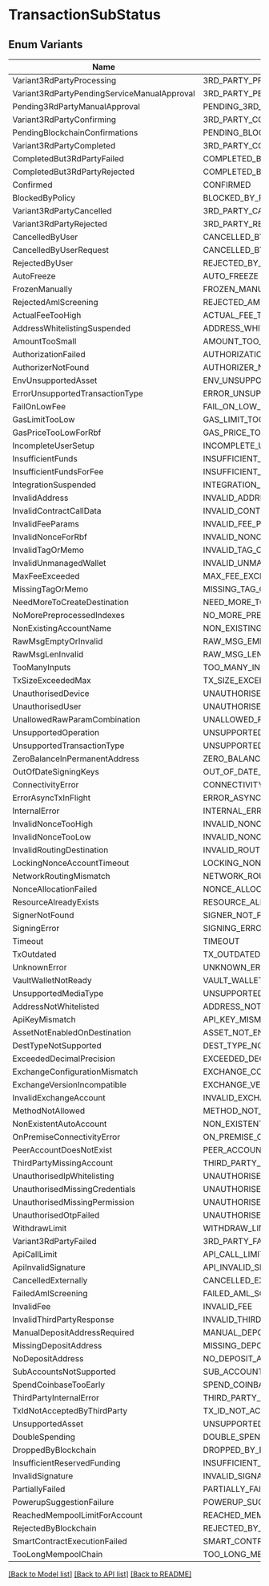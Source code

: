 # TransactionSubStatus

## Enum Variants

| Name | Value |
|---- | -----|
| Variant3RdPartyProcessing | 3RD_PARTY_PROCESSING |
| Variant3RdPartyPendingServiceManualApproval | 3RD_PARTY_PENDING_SERVICE_MANUAL_APPROVAL |
| Pending3RdPartyManualApproval | PENDING_3RD_PARTY_MANUAL_APPROVAL |
| Variant3RdPartyConfirming | 3RD_PARTY_CONFIRMING |
| PendingBlockchainConfirmations | PENDING_BLOCKCHAIN_CONFIRMATIONS |
| Variant3RdPartyCompleted | 3RD_PARTY_COMPLETED |
| CompletedBut3RdPartyFailed | COMPLETED_BUT_3RD_PARTY_FAILED |
| CompletedBut3RdPartyRejected | COMPLETED_BUT_3RD_PARTY_REJECTED |
| Confirmed | CONFIRMED |
| BlockedByPolicy | BLOCKED_BY_POLICY |
| Variant3RdPartyCancelled | 3RD_PARTY_CANCELLED |
| Variant3RdPartyRejected | 3RD_PARTY_REJECTED |
| CancelledByUser | CANCELLED_BY_USER |
| CancelledByUserRequest | CANCELLED_BY_USER_REQUEST |
| RejectedByUser | REJECTED_BY_USER |
| AutoFreeze | AUTO_FREEZE |
| FrozenManually | FROZEN_MANUALLY |
| RejectedAmlScreening | REJECTED_AML_SCREENING |
| ActualFeeTooHigh | ACTUAL_FEE_TOO_HIGH |
| AddressWhitelistingSuspended | ADDRESS_WHITELISTING_SUSPENDED |
| AmountTooSmall | AMOUNT_TOO_SMALL |
| AuthorizationFailed | AUTHORIZATION_FAILED |
| AuthorizerNotFound | AUTHORIZER_NOT_FOUND |
| EnvUnsupportedAsset | ENV_UNSUPPORTED_ASSET |
| ErrorUnsupportedTransactionType | ERROR_UNSUPPORTED_TRANSACTION_TYPE |
| FailOnLowFee | FAIL_ON_LOW_FEE |
| GasLimitTooLow | GAS_LIMIT_TOO_LOW |
| GasPriceTooLowForRbf | GAS_PRICE_TOO_LOW_FOR_RBF |
| IncompleteUserSetup | INCOMPLETE_USER_SETUP |
| InsufficientFunds | INSUFFICIENT_FUNDS |
| InsufficientFundsForFee | INSUFFICIENT_FUNDS_FOR_FEE |
| IntegrationSuspended | INTEGRATION_SUSPENDED |
| InvalidAddress | INVALID_ADDRESS |
| InvalidContractCallData | INVALID_CONTRACT_CALL_DATA |
| InvalidFeeParams | INVALID_FEE_PARAMS |
| InvalidNonceForRbf | INVALID_NONCE_FOR_RBF |
| InvalidTagOrMemo | INVALID_TAG_OR_MEMO |
| InvalidUnmanagedWallet | INVALID_UNMANAGED_WALLET |
| MaxFeeExceeded | MAX_FEE_EXCEEDED |
| MissingTagOrMemo | MISSING_TAG_OR_MEMO |
| NeedMoreToCreateDestination | NEED_MORE_TO_CREATE_DESTINATION |
| NoMorePreprocessedIndexes | NO_MORE_PREPROCESSED_INDEXES |
| NonExistingAccountName | NON_EXISTING_ACCOUNT_NAME |
| RawMsgEmptyOrInvalid | RAW_MSG_EMPTY_OR_INVALID |
| RawMsgLenInvalid | RAW_MSG_LEN_INVALID |
| TooManyInputs | TOO_MANY_INPUTS |
| TxSizeExceededMax | TX_SIZE_EXCEEDED_MAX |
| UnauthorisedDevice | UNAUTHORISED_DEVICE |
| UnauthorisedUser | UNAUTHORISED_USER |
| UnallowedRawParamCombination | UNALLOWED_RAW_PARAM_COMBINATION |
| UnsupportedOperation | UNSUPPORTED_OPERATION |
| UnsupportedTransactionType | UNSUPPORTED_TRANSACTION_TYPE |
| ZeroBalanceInPermanentAddress | ZERO_BALANCE_IN_PERMANENT_ADDRESS |
| OutOfDateSigningKeys | OUT_OF_DATE_SIGNING_KEYS |
| ConnectivityError | CONNECTIVITY_ERROR |
| ErrorAsyncTxInFlight | ERROR_ASYNC_TX_IN_FLIGHT |
| InternalError | INTERNAL_ERROR |
| InvalidNonceTooHigh | INVALID_NONCE_TOO_HIGH |
| InvalidNonceTooLow | INVALID_NONCE_TOO_LOW |
| InvalidRoutingDestination | INVALID_ROUTING_DESTINATION |
| LockingNonceAccountTimeout | LOCKING_NONCE_ACCOUNT_TIMEOUT |
| NetworkRoutingMismatch | NETWORK_ROUTING_MISMATCH |
| NonceAllocationFailed | NONCE_ALLOCATION_FAILED |
| ResourceAlreadyExists | RESOURCE_ALREADY_EXISTS |
| SignerNotFound | SIGNER_NOT_FOUND |
| SigningError | SIGNING_ERROR |
| Timeout | TIMEOUT |
| TxOutdated | TX_OUTDATED |
| UnknownError | UNKNOWN_ERROR |
| VaultWalletNotReady | VAULT_WALLET_NOT_READY |
| UnsupportedMediaType | UNSUPPORTED_MEDIA_TYPE |
| AddressNotWhitelisted | ADDRESS_NOT_WHITELISTED |
| ApiKeyMismatch | API_KEY_MISMATCH |
| AssetNotEnabledOnDestination | ASSET_NOT_ENABLED_ON_DESTINATION |
| DestTypeNotSupported | DEST_TYPE_NOT_SUPPORTED |
| ExceededDecimalPrecision | EXCEEDED_DECIMAL_PRECISION |
| ExchangeConfigurationMismatch | EXCHANGE_CONFIGURATION_MISMATCH |
| ExchangeVersionIncompatible | EXCHANGE_VERSION_INCOMPATIBLE |
| InvalidExchangeAccount | INVALID_EXCHANGE_ACCOUNT |
| MethodNotAllowed | METHOD_NOT_ALLOWED |
| NonExistentAutoAccount | NON_EXISTENT_AUTO_ACCOUNT |
| OnPremiseConnectivityError | ON_PREMISE_CONNECTIVITY_ERROR |
| PeerAccountDoesNotExist | PEER_ACCOUNT_DOES_NOT_EXIST |
| ThirdPartyMissingAccount | THIRD_PARTY_MISSING_ACCOUNT |
| UnauthorisedIpWhitelisting | UNAUTHORISED_IP_WHITELISTING |
| UnauthorisedMissingCredentials | UNAUTHORISED_MISSING_CREDENTIALS |
| UnauthorisedMissingPermission | UNAUTHORISED_MISSING_PERMISSION |
| UnauthorisedOtpFailed | UNAUTHORISED_OTP_FAILED |
| WithdrawLimit | WITHDRAW_LIMIT |
| Variant3RdPartyFailed | 3RD_PARTY_FAILED |
| ApiCallLimit | API_CALL_LIMIT |
| ApiInvalidSignature | API_INVALID_SIGNATURE |
| CancelledExternally | CANCELLED_EXTERNALLY |
| FailedAmlScreening | FAILED_AML_SCREENING |
| InvalidFee | INVALID_FEE |
| InvalidThirdPartyResponse | INVALID_THIRD_PARTY_RESPONSE |
| ManualDepositAddressRequired | MANUAL_DEPOSIT_ADDRESS_REQUIRED |
| MissingDepositAddress | MISSING_DEPOSIT_ADDRESS |
| NoDepositAddress | NO_DEPOSIT_ADDRESS |
| SubAccountsNotSupported | SUB_ACCOUNTS_NOT_SUPPORTED |
| SpendCoinbaseTooEarly | SPEND_COINBASE_TOO_EARLY |
| ThirdPartyInternalError | THIRD_PARTY_INTERNAL_ERROR |
| TxIdNotAcceptedByThirdParty | TX_ID_NOT_ACCEPTED_BY_THIRD_PARTY |
| UnsupportedAsset | UNSUPPORTED_ASSET |
| DoubleSpending | DOUBLE_SPENDING |
| DroppedByBlockchain | DROPPED_BY_BLOCKCHAIN |
| InsufficientReservedFunding | INSUFFICIENT_RESERVED_FUNDING |
| InvalidSignature | INVALID_SIGNATURE |
| PartiallyFailed | PARTIALLY_FAILED |
| PowerupSuggestionFailure | POWERUP_SUGGESTION_FAILURE |
| ReachedMempoolLimitForAccount | REACHED_MEMPOOL_LIMIT_FOR_ACCOUNT |
| RejectedByBlockchain | REJECTED_BY_BLOCKCHAIN |
| SmartContractExecutionFailed | SMART_CONTRACT_EXECUTION_FAILED |
| TooLongMempoolChain | TOO_LONG_MEMPOOL_CHAIN |


[[Back to Model list]](../README.md#documentation-for-models) [[Back to API list]](../README.md#documentation-for-api-endpoints) [[Back to README]](../README.md)


